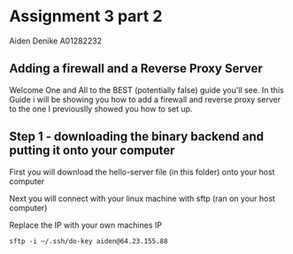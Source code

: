 # Assignment 3 part 2

Aiden Denike A01282232

## Adding a firewall and a Reverse Proxy Server

Welcome One and All to the BEST (potentially false) guide you'll see. In this Guide i will be showing you how to add a firewall and reverse proxy server to the one I previouslly showed you how to set up.

## Step 1 - downloading the binary backend and putting it onto your computer

First you will download the hello-server file (in this folder) onto your host computer

Next you will connect with your linux machine with sftp (ran on your host computer)

Replace the IP with your own machines IP

```shell
sftp -i ~/.ssh/do-key aiden@64.23.155.88
```